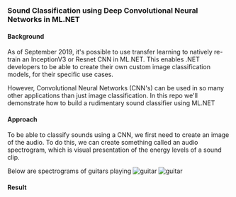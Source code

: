 ### Sound Classification using Deep Convolutional Neural Networks in ML.NET

#### Background
As of September 2019, it's possible to use transfer learning to natively re-train an InceptionV3 or Resnet CNN in ML.NET.
This enables .NET developers to be able to create their own custom image classification models, for their specific use cases.

However, Convolutional Neural Networks (CNN's) can be used in so many other applications than just image classification.
In this repo we'll demonstrate how to build a rudimentary sound classifier using ML.NET

#### Approach
To be able to classify sounds using a CNN, we first need to create an image of the audio.
To do this, we can create something called an audio spectrogram, which is visual presentation of the energy levels of a sound clip.

Below are spectrograms of guitars playing
![guitar](https://github.com/aslotte/mlnet-sound-classifier/blob/master/images/acoustic_guitar_23-spectro.jpg)
![guitar](https://github.com/aslotte/mlnet-sound-classifier/blob/master/images/acoustic_guitar_26-spectro.jpg)

#### Result
